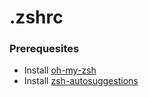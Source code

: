 # .zshrc

### Prerequesites
- Install [oh-my-zsh](https://github.com/ohmyzsh/ohmyzsh)
- Install [zsh-autosuggestions](https://github.com/zsh-users/zsh-autosuggestions/)
